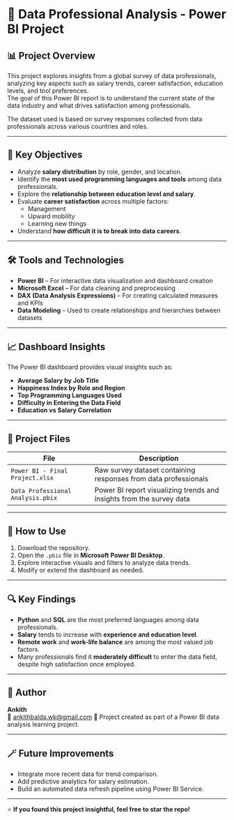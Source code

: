 # 💼 Data Professional Analysis - Power BI Project

## 📊 Project Overview
This project explores insights from a global survey of data professionals, analyzing key aspects such as salary trends, career satisfaction, education levels, and tool preferences.  
The goal of this Power BI report is to understand the current state of the data industry and what drives satisfaction among professionals.

The dataset used is based on survey responses collected from data professionals across various countries and roles.

---

## 🧠 Key Objectives
- Analyze **salary distribution** by role, gender, and location.  
- Identify the **most used programming languages and tools** among data professionals.  
- Explore the **relationship between education level and salary**.  
- Evaluate **career satisfaction** across multiple factors:
  - Management
  - Upward mobility
  - Learning new things
- Understand **how difficult it is to break into data careers**.

---

## 🛠️ Tools and Technologies
- **Power BI** – For interactive data visualization and dashboard creation  
- **Microsoft Excel** – For data cleaning and preprocessing  
- **DAX (Data Analysis Expressions)** – For creating calculated measures and KPIs  
- **Data Modeling** – Used to create relationships and hierarchies between datasets

---

## 📈 Dashboard Insights
The Power BI dashboard provides visual insights such as:
- **Average Salary by Job Title**
- **Happiness Index by Role and Region**
- **Top Programming Languages Used**
- **Difficulty in Entering the Data Field**
- **Education vs Salary Correlation**

---

## 📂 Project Files
| File | Description |
|------|--------------|
| `Power BI - Final Project.xlsx` | Raw survey dataset containing responses from data professionals |
| `Data Professional Analysis.pbix` | Power BI report visualizing trends and insights from the survey data |

---

## 🚀 How to Use
1. Download the repository.
2. Open the `.pbix` file in **Microsoft Power BI Desktop**.
3. Explore interactive visuals and filters to analyze data trends.
4. Modify or extend the dashboard as needed.

---

## 🔍 Key Findings
- **Python** and **SQL** are the most preferred languages among data professionals.  
- **Salary** tends to increase with **experience and education level**.  
- **Remote work** and **work-life balance** are among the most valued job factors.  
- Many professionals find it **moderately difficult** to enter the data field, despite high satisfaction once employed.

---

## 🧾 Author
**Ankith**  
📧 ankithbalda.wk@gmail.com
📘 Project created as part of a Power BI data analysis learning project.

---

## 🪄 Future Improvements
- Integrate more recent data for trend comparison.  
- Add predictive analytics for salary estimation.  
- Build an automated data refresh pipeline using Power BI Service.

---

⭐ **If you found this project insightful, feel free to star the repo!**
